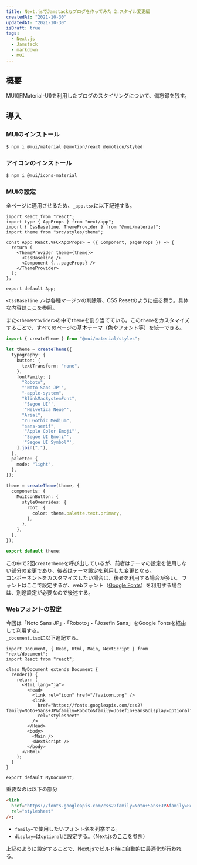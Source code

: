 ```yaml
---
title: Next.jsでJamstackなブログを作ってみた 2.スタイル変更編
createdAt: "2021-10-30"
updatedAt: "2021-10-30"
isDraft: true
tags:
  - Next.js
  - Jamstack
  - markdown
  - MUI
---
```


## 概要

MUI(旧Material-UI)を利用したブログのスタイリングについて、備忘録を残す。

## 導入

### MUIのインストール

```bash
$ npm i @mui/material @emotion/react @emotion/styled
```

### アイコンのインストール

```bash
$ npm i @mui/icons-material
```

### MUIの設定

全ページに適用させるため、`_app.tsx`に以下記述する。

```tsx:_app.tsx
import React from "react";
import type { AppProps } from "next/app";
import { CssBaseline, ThemeProvider } from "@mui/material";
import theme from "src/styles/theme";

const App: React.VFC<AppProps> = ({ Component, pageProps }) => {
  return (
    <ThemeProvider theme={theme}>
      <CssBaseline />
      <Component {...pageProps} />
    </ThemeProvider>
  );
};

export default App;
```

`<CssBaseline />`は各種マージンの削除等、CSS Resetのように振る舞う。具体な内容は[ここ](https://mui.com/components/css-baseline/)を参照。

また`<ThemeProvider>`の中で`theme`を割り当てている。この`theme`をカスタマイズすることで、すべてのページの基本テーマ（色やフォント等）を統一できる。

```ts:theme.ts
import { createTheme } from "@mui/material/styles";

let theme = createTheme({
  typography: {
    button: {
      textTransform: "none",
    },
    fontFamily: [
      "Roboto",
      "'Noto Sans JP'",
      "-apple-system",
      "BlinkMacSystemFont",
      '"Segoe UI"',
      '"Helvetica Neue"',
      "Arial",
      "Yu Gothic Medium",
      "sans-serif",
      '"Apple Color Emoji"',
      '"Segoe UI Emoji"',
      '"Segoe UI Symbol"',
    ].join(","),
  },
  palette: {
    mode: "light",
  },
});

theme = createTheme(theme, {
  components: {
    MuiIconButton: {
      styleOverrides: {
        root: {
          color: theme.palette.text.primary,
        },
      },
    },
  },
});

export default theme;

```

この中で2回`createTheme`を呼び出しているが、前者はテーマの設定を使用しない部分の変更であり、後者はテーマ設定を利用した変更となる。  
コンポーネントをカスタマイズしたい場合は、後者を利用する場合が多い。
フォントはここで設定するが、webフォント（[Google Fonts](https://fonts.google.com/)）を利用する場合は、別途設定が必要なので後述する。

### Webフォントの設定

今回は「Noto Sans JP」・「Roboto」・「Josefin Sans」をGoogle Fontsを経由して利用する。  
`_document.tsx`に以下追記する。

```tsx:_document.tsx
import Document, { Head, Html, Main, NextScript } from "next/document";
import React from "react";

class MyDocument extends Document {
  render() {
    return (
      <Html lang="ja">
        <Head>
          <link rel="icon" href="/favicon.png" />
          <link
            href="https://fonts.googleapis.com/css2?family=Noto+Sans+JP&family=Roboto&family=Josefin+Sans&display=optional"
            rel="stylesheet"
          />
        </Head>
        <body>
          <Main />
          <NextScript />
        </body>
      </Html>
    );
  }
}

export default MyDocument;

```

重要なのは以下の部分

```html
<link
  href="https://fonts.googleapis.com/css2?family=Noto+Sans+JP&family=Roboto&family=Josefin+Sans&display=optional"
  rel="stylesheet"
/>;
```

- `family=`で使用したいフォント名を列挙する。
- `display=`は`optional`に設定する。（Next.jsの[ここ](https://nextjs.org/docs/messages/google-font-display)を参照）

上記のように設定することで、Next.jsでビルド時に自動的に最適化が行われる。
